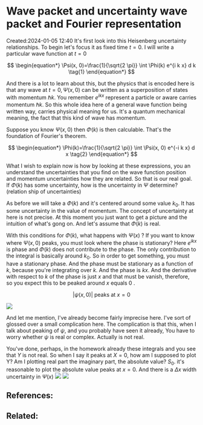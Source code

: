# Wave packet and uncertainty wave packet and Fourier representation
Created:2024-01-05 12:40
It's first look into this Heisenberg uncertainty relationships. To begin let's focus it as fixed time $t=0$. I will write a particular wave function at $t=0$

$$
\begin{equation*}
\Psi(x, 0)=\frac{1}{\sqrt{2 \pi}} \int \Phi(k) e^{i k x} d k \tag{1}
\end{equation*}
$$

And there is a lot to learn about this, but the physics that is encoded here is that any wave at $t=0, \Psi(x,0)$ can be written as a superposition of states with momentum $\hbar k$. You remember $e^{i k x}$ represent a particle or aware carries momentum $\hbar k$. So this whole idea here of a general wave function being written way, carries physical meaning for us. It's a quantum mechanical meaning, the fact that this kind of wave has momentum.

Suppose you know $\Psi(x, 0)$ then $\Phi(k)$ is then calculable. That's the foundation of Fourier's theorem.

$$
\begin{equation*}
\Phi(k)=\frac{1}{\sqrt{2 \pi}} \int \Psi(x, 0) e^{-i k x} d x \tag{2}
\end{equation*}
$$

What I wish to explain now is how by looking at these expressions, you an understand the uncertainties that you find on the wave function position and momentum uncertainties how they are related. So that is our real goal.
If $\Phi(k)$ has some uncertainty, how is the uncertainty in $\Psi$ determine? (relation ship of uncertainties)

As before we will take a $\Phi(k)$ and it's centered around some value $k_{0}$. It has some uncertainty in the value of momentum. The concept of uncertainty at here is not precise. At this moment you just want to get a picture and the intuition of what's gong on. And let's assume that $\Phi(k)$ is real.


With this conditions for $\Phi(k)$, what happens with $\Psi(x)$ ? If you want to know where $\Psi(x, 0)$ peaks, you must look where the phase is stationary? Here $e^{i k x}$ is phase and $\Phi(k)$ does not contribute to the phase. The only contribution to the integral is basically around $k_{0}$. So in order to get something, you must have a stationary phase. And the phase must be stationary as a function of $k$, because you're integrating over $k$. And the phase is $k x$. And the derivative with respect to $k$ of the phase is just $x$ and that must be vanish, therefore, so you expect this to be peaked around $x$ equals 0 .

$$
|\psi(x, 0)| \text { peaks at } x=0
$$

![](https://cdn.mathpix.com/cropped/2025_05_24_60cf585fd5f46f42a929g-8.jpg?height=215&width=388&top_left_y=993&top_left_x=1221)

And let me mention, I've already become fairly imprecise here. I've sort of glossed over a small complication here. The complication is that this, when I talk about peaking of $\psi$, and you probably have seen it already, You have to worry whether $\psi$ is real or complex. Actually is not real.

You've done, perhaps, in the homework already these integrals and you see that $Y$ is not real. So when I say it peaks at $X=0$, how am I supposed to plot Y? Am I plotting real part the imaginary part, the absolute value? $S_{0}$. it's reasonable to plot the absolute value peaks at $x=0$. And there is a $\Delta x$ width uncertainty in $\Psi(x)$
![](https://cdn.mathpix.com/cropped/2025_05_24_60cf585fd5f46f42a929g-8.jpg?height=96&width=1332&top_left_y=2082&top_left_x=467)
![](https://cdn.mathpix.com/cropped/2025_05_24_60cf585fd5f46f42a929g-8.jpg?height=69&width=334&top_left_y=2161&top_left_x=1416)
## References:

## Related:



